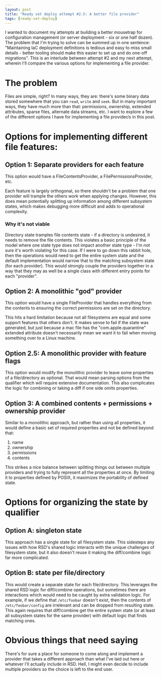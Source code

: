 ```yaml
---
layout: post
title: "Ready set deploy attempt #2.5: A better file provider"
tags: [ready-set-deploy]
---
```

I wanted to document my attempts at building a better mousetrap for configuration management (or server deployment - six or one half dozen).
The problem that I'm trying to solve can be summed up in one sentence: "Maintaining IaC deployment definitions is tedious and easy to miss small details - better tooling should make this easier to set up and do one-off migrations".
This is an interlude between attempt #2 and my next attempt, wherein I'll compare the various options for implementing a file provider.

# The problem

Files are simple, right?
In many ways, they are: there's some binary data stored somewhere that you can `read`, `write` and `seek`.
But in many important ways, they have much more than that: permissions, ownership, extended attributes, sparse files, alternate data streams, etc.
I want to explore a few of the different options I have for implementing a file provider/s in this post.

# Options for implementing different file features:

## Option 1: Separate providers for each feature

This option would have a FileContentsProvider, a FilePermissionsProvider, etc.

Each feature is largely orthogonal, so there shouldn't be a problem that one provider will trample the others work when applying changes.
However, this does mean potentially splitting up information among different subsystem states, which makes debugging more difficult and adds to operational complexity.

### Why it's not viable

Directory state tramples file contents state - if a directory is undesired, it needs to remove the file contents.
This violates a basic principle of the model where one state type does not impact another state type - I'm not sure it's worth violating for this case.
If I were to go down this rabbit hole, then the operations would need to get the entire system state and the default implementation would narrow that to the matching subsystem state (for each provider).
This would strongly couple the providers together in a way that they may as well be a single class with different entry points for each "provider".

## Option 2: A monolithic "god" provider

This option would have a single FileProvider that handles everything from the contents to ensuring the correct permissions are set on the directory.

This hits a hard limitation because not all filesystems are equal and some support features that others don't.
It makes sense to fail if the state was generated, but just because a mac file has the "com.apple.quarantine" extended attribute doesn't necessarily mean we want it to fail when moving something over to a Linux machine.

## Option 2.5: A monolithic provider with feature flags

This option would modify the monolithic provider to leave some properties of a file/directory as optional.
That would mean parsing options from the qualifier which will require extensive documentation.
This also complicates the logic for combining or taking a diff if one side omits properties.

## Option 3: A combined contents + permissions + ownership provider

Similar to a monolithic approach, but rather than using all properties, it would define a basic set of required properties and not be defined beyond that:

1. name
2. ownership
3. permissions
4. contents

This strikes a nice balance between splitting things out between multiple providers and trying to fully represent all the properties at once.
By limiting it to properties defined by POSIX, it maximizes the portability of defined state.

# Options for organizing the state by qualifier

## Option A: singleton state

This approach has a single state for all filesystem state.
This sidesteps any issues with how RSD's shared logic interacts with the unique challenges of filesystem state, but it also doesn't reuse it making the diff/combine logic far more complicated.

## Option B: state per file/directory

This would create a separate state for each file/directory.
This leverages the shared RSD logic for diff/combine operations, but sometimes there are interactions which would need to be caught by extra validation logic.
For example, if we define that `/etc/foobar` doesn't exist, then the contents of `/etc/foobar/config` are irrelevant and can be dropped from resulting state.
This again requires that diff/combine get the entire system state (or at least all subsystem states for the same provider) with default logic that finds matching ones.

# Obvious things that need saying

There's for sure a place for someone to come along and implement a provider that takes a different approach than what I've laid out here or whatever I'll actually include in RSD.
Hell, I might even decide to include multiple providers so the choice is left to the end user.
